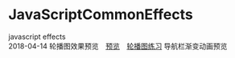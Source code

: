 # JavaScriptCommonEffects
javascript effects    
2018-04-14
轮播图效果预览&emsp;<a href = "http://htmlpreview.github.io/?https://github.com/1393925530/JavaScriptCommonEffects/blob/master/5%E8%BD%AE%E6%92%AD%E5%9B%BE/index.html">预览</a>&emsp;<a href = "https://codepen.io/ZhouZhiChen/pen/EEBgXE">轮播图练习</a>    导航栏渐变动画预览 &emsp;<a href = "http://htmlpreview.github.io/?https://github.com/1393925530/JavaScriptCommonEffects/blob/master/6%E5%AF%BC%E8%88%AA%E6%A0%8F%E5%8A%A8%E7%94%BB/index.html"></a>
